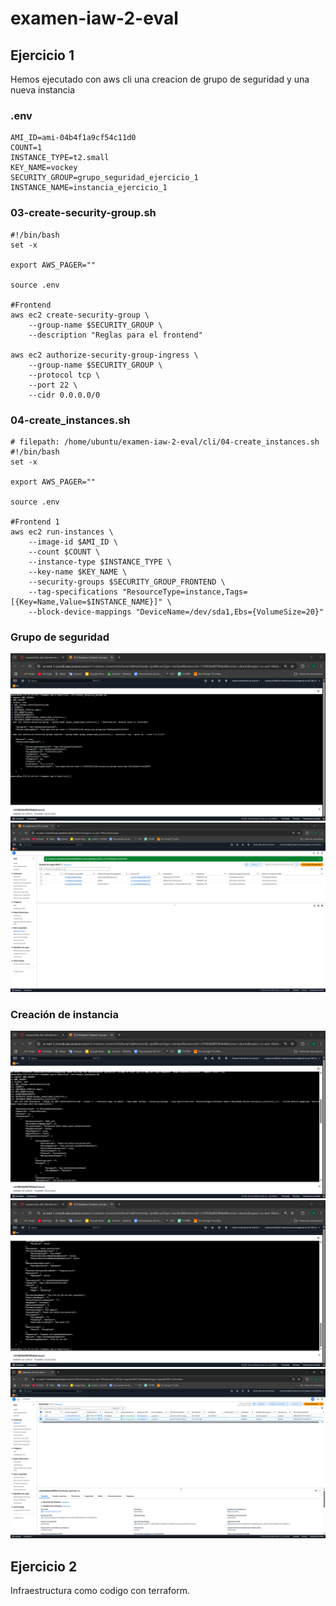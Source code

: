 # examen-iaw-2-eval
## Ejercicio 1
Hemos ejecutado con aws cli una creacion de grupo de seguridad y una nueva instancia
### .env
~~~~
AMI_ID=ami-04b4f1a9cf54c11d0
COUNT=1
INSTANCE_TYPE=t2.small
KEY_NAME=vockey
SECURITY_GROUP=grupo_seguridad_ejercicio_1
INSTANCE_NAME=instancia_ejercicio_1
~~~~
### 03-create-security-group.sh
~~~~
#!/bin/bash
set -x

export AWS_PAGER=""

source .env

#Frontend
aws ec2 create-security-group \
    --group-name $SECURITY_GROUP \
    --description "Reglas para el frontend"

aws ec2 authorize-security-group-ingress \
    --group-name $SECURITY_GROUP \
    --protocol tcp \
    --port 22 \
    --cidr 0.0.0.0/0
~~~~
### 04-create_instances.sh
~~~~
# filepath: /home/ubuntu/examen-iaw-2-eval/cli/04-create_instances.sh
#!/bin/bash
set -x

export AWS_PAGER=""

source .env

#Frontend 1
aws ec2 run-instances \
    --image-id $AMI_ID \
    --count $COUNT \
    --instance-type $INSTANCE_TYPE \
    --key-name $KEY_NAME \
    --security-groups $SECURITY_GROUP_FRONTEND \
    --tag-specifications "ResourceType=instance,Tags=[{Key=Name,Value=$INSTANCE_NAME}]" \
    --block-device-mappings "DeviceName=/dev/sda1,Ebs={VolumeSize=20}"
~~~~

### Grupo de seguridad
![Creacion](capturas/captura1.png)
![Creacion](capturas/captura4.png)
### Creación de instancia
![Creacion](capturas/captura2.png)
![Creacion](capturas/captura3.png)
![Creacion](capturas/captura5.png)

## Ejercicio 2
Infraestructura como codigo con terraform.
